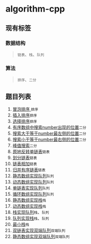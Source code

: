 # algorithm-cpp
## 现有标签
### 数据结构
> `链表`、`栈`、`队列`
### 算法
> `排序`、`二分`
## 题目列表
1.   [冒泡排序 ](https://github.com/zhc-ultra/algorithm-cpp/blob/main/cpp001_bubble_sort/bubble_sort.cpp)`排序`
2.   [插入排序](https://github.com/zhc-ultra/algorithm-cpp/blob/main/cpp002_insert_sort/insert_sort.cpp)`排序`
3.   [选择排序](https://github.com/zhc-ultra/algorithm-cpp/blob/main/cpp003_select_sort/select_sort.cpp)`排序`
4.   [有序数组中搜索number出现的位置](https://github.com/zhc-ultra/algorithm-cpp/blob/main/cpp004_search_number/search_number.cpp)`二分`
5.   [搜索大于等于number最左侧的位置](https://github.com/zhc-ultra/algorithm-cpp/blob/main/cpp005_search_greater_number/search_greater_number.cpp)`二分`
6.   [搜索小于等于number最右侧的位置](https://github.com/zhc-ultra/algorithm-cpp/blob/main/cpp006_search_less_number/search_less_number.cpp)`二分`
7.   [峰值搜索](https://github.com/zhc-ultra/algorithm-cpp/blob/main/cpp007_search_peak/search_peak.cpp)`二分`
8.   [原地反转单链表](https://github.com/zhc-ultra/algorithm-cpp/blob/main/cpp008_reverse/reverse.cpp)`链表`
9.   [划分链表](https://github.com/zhc-ultra/algorithm-cpp/blob/main/cpp009_partition/partition.cpp)`链表`
10.   [链表相加](https://github.com/zhc-ultra/algorithm-cpp/blob/main/cpp010_two_sum/two_sum.cpp)`链表`
11.   [归并有序链表](https://github.com/zhc-ultra/algorithm-cpp/blob/main/cpp011_merge_two_sorted/merge_two_sorted.cpp)`链表`
12.   [静态数组实现队列](https://github.com/zhc-ultra/algorithm-cpp/blob/main/cpp012_static_array_queue/static_array_queue.cpp)`队列`
13.   [动态数组实现队列](https://github.com/zhc-ultra/algorithm-cpp/blob/main/cpp013_dynamic_array_queue/dynamic_array_queue.cpp)`队列`
14.   [单链表实现队列](https://github.com/zhc-ultra/algorithm-cpp/blob/main/cpp014_linked_queue/linked_queue.cpp)`队列`
15.   [循环数组实现队列](https://github.com/zhc-ultra/algorithm-cpp/blob/main/cpp015_circulate_array_queue/circulate_array_queue.cpp)`队列`
16.   [静态数组实现栈](https://github.com/zhc-ultra/algorithm-cpp/blob/main/cpp016_static_array_stack/static_array_stack.cpp)`栈`
17.   [动态数组实现栈](https://github.com/zhc-ultra/algorithm-cpp/blob/main/cpp017_dynamic_array_stack/dynamic_array_stack.cpp)`栈`
18.   [栈实现队列](https://github.com/zhc-ultra/algorithm-cpp/blob/main/cpp018_stack_impl_queue/stack_impl_queue.cpp)`栈`、`队列`
19.   [队列实现栈](https://github.com/zhc-ultra/algorithm-cpp/blob/main/cpp019_queue_impl_stack/queue_impl_stack.cpp)`栈`、`队列`
20.   [最小栈](https://github.com/zhc-ultra/algorithm-cpp/blob/main/cpp020_min_stack/min_stack.cpp)`栈`
21.   [双链表实现双端队列](#)`双端队列`
22.   [静态数组实现双端队列](https://github.com/zhc-ultra/algorithm-cpp/blob/main/cpp022_static_array_impl_dequeue/static_array_impl_dequeue.cpp)`双端队列`
